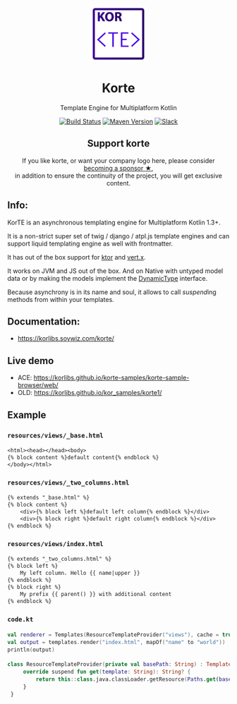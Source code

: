<p align="center"><img alt="Korte" src="https://raw.githubusercontent.com/korlibs/korlibs-logos/master/128/korte.png" /></p>

<h1 align="center">Korte</h1>
<p align="center">Template Engine for Multiplatform Kotlin</p>

<!-- BADGES -->
<p align="center">
	<a href="https://github.com/korlibs/korte/actions"><img alt="Build Status" src="https://github.com/korlibs/korte/workflows/CI/badge.svg" /></a>
	<a href="https://bintray.com/korlibs/korlibs/korte"><img alt="Maven Version" src="https://img.shields.io/bintray/v/korlibs/korlibs/korte.svg?style=flat&label=maven" /></a>
	<a href="https://slack.soywiz.com/"><img alt="Slack" src="https://img.shields.io/badge/chat-on%20slack-green?style=flat&logo=slack" /></a>
</p>
<!-- /BADGES -->

<!-- SUPPORT -->
<h2 align="center">Support korte</h2>
<p align="center">
If you like korte, or want your company logo here, please consider <a href="https://github.com/sponsors/soywiz">becoming a sponsor ★</a>,<br />
in addition to ensure the continuity of the project, you will get exclusive content.
</p>
<!-- /SUPPORT -->

## Info:

KorTE is an asynchronous templating engine for Multiplatform Kotlin 1.3+.

It is a non-strict super set of twig / django / atpl.js template engines and can support liquid templating engine as well with frontmatter.

It has out of the box support for [ktor](https://ktor.io/) and [vert.x](https://vertx.io/).

It works on JVM and JS out of the box. And on Native with untyped model data or by making the models implement the [DynamicType](https://github.com/korlibs/korte/blob/7461aa4b7dc496ff1c0e986cdb2c7843891ba325/korte/src/commonMain/kotlin/com/soywiz/korte/dynamic/DynamicType.kt#L61) interface.

Because asynchrony is in its name and soul, it allows to call *suspend*ing methods from within your templates.

## Documentation:

* <https://korlibs.soywiz.com/korte/>

## Live demo

* ACE: <https://korlibs.github.io/korte-samples/korte-sample-browser/web/>
* OLD: <https://korlibs.github.io/kor_samples/korte1/>

## Example

### `resources/views/_base.html`
```liquid
<html><head></head><body>
{% block content %}default content{% endblock %}
</body></html>
```

### `resources/views/_two_columns.html`
```liquid
{% extends "_base.html" %}
{% block content %}
    <div>{% block left %}default left column{% endblock %}</div>
    <div>{% block right %}default right column{% endblock %}</div>
{% endblock %}
```

### `resources/views/index.html`
```liquid
{% extends "_two_columns.html" %}
{% block left %}
    My left column. Hello {{ name|upper }}
{% endblock %}
{% block right %}
    My prefix {{ parent() }} with additional content
{% endblock %}
```

### `code.kt`

```kotlin
val renderer = Templates(ResourceTemplateProvider("views"), cache = true)
val output = templates.render("index.html", mapOf("name" to "world"))
println(output)

class ResourceTemplateProvider(private val basePath: String) : TemplateProvider {
     override suspend fun get(template: String): String? {
         return this::class.java.classLoader.getResource(Paths.get(basePath, template).toString()).readText()
     }
 }

```
